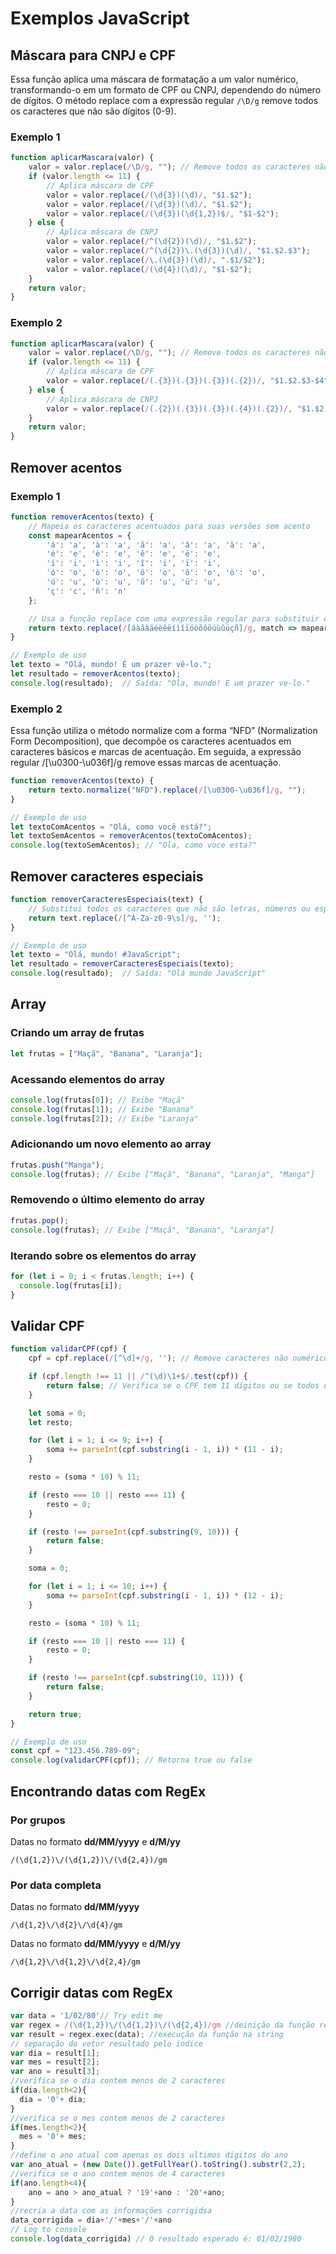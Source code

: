 # Exemplos JavaScript
## Máscara para CNPJ e CPF
Essa função aplica uma máscara de formatação a um valor numérico, transformando-o em um formato de CPF ou CNPJ, dependendo do número de dígitos.
O método replace com a expressão regular `/\D/g` remove todos os caracteres que não são dígitos (0-9).
### Exemplo 1
```js
function aplicarMascara(valor) {
    valor = valor.replace(/\D/g, ""); // Remove todos os caracteres não numéricos
    if (valor.length <= 11) {
        // Aplica máscara de CPF
        valor = valor.replace(/(\d{3})(\d)/, "$1.$2");
        valor = valor.replace(/(\d{3})(\d)/, "$1.$2");
        valor = valor.replace(/(\d{3})(\d{1,2})$/, "$1-$2");
    } else {
        // Aplica máscara de CNPJ
        valor = valor.replace(/^(\d{2})(\d)/, "$1.$2");
        valor = valor.replace(/^(\d{2})\.(\d{3})(\d)/, "$1.$2.$3");
        valor = valor.replace(/\.(\d{3})(\d)/, ".$1/$2");
        valor = valor.replace(/(\d{4})(\d)/, "$1-$2");
    }
    return valor;
}
```
### Exemplo 2
~~~js
function aplicarMascara(valor) {
    valor = valor.replace(/\D/g, ""); // Remove todos os caracteres não numéricos
    if (valor.length <= 11) {
        // Aplica máscara de CPF
        valor = valor.replace(/(.{3})(.{3})(.{3})(.{2})/, "$1.$2.$3-$4");
    } else {
        // Aplica máscara de CNPJ
        valor = valor.replace(/(.{2})(.{3})(.{3})(.{4})(.{2})/, "$1.$2.$3/$4-$5");
    }
    return valor;
}
~~~
## Remover acentos
### Exemplo 1
~~~js
function removerAcentos(texto) {
    // Mapeia os caracteres acentuados para suas versões sem acento
    const mapearAcentos = {
        'á': 'a', 'à': 'a', 'ã': 'a', 'â': 'a', 'ä': 'a',
        'é': 'e', 'è': 'e', 'ê': 'e', 'ë': 'e',
        'í': 'i', 'ì': 'i', 'î': 'i', 'ï': 'i',
        'ó': 'o', 'ò': 'o', 'õ': 'o', 'ô': 'o', 'ö': 'o',
        'ú': 'u', 'ù': 'u', 'û': 'u', 'ü': 'u',
        'ç': 'c', 'ñ': 'n'
    };

    // Usa a função replace com uma expressão regular para substituir os caracteres
    return texto.replace(/[áàãâäéèêëíìîïóòõôöúùûüçñ]/g, match => mapearAcentos[match]);
}

// Exemplo de uso
let texto = "Olá, mundo! É um prazer vê-lo.";
let resultado = removerAcentos(texto);
console.log(resultado);  // Saída: "Ola, mundo! E um prazer ve-lo."
~~~
### Exemplo 2
Essa função utiliza o método normalize com a forma “NFD” (Normalization Form Decomposition), que decompõe os caracteres acentuados em caracteres básicos e marcas de acentuação. Em seguida, a expressão regular /[\u0300-\u036f]/g remove essas marcas de acentuação.
~~~js
function removerAcentos(texto) {
    return texto.normalize("NFD").replace(/[\u0300-\u036f]/g, "");
}

// Exemplo de uso
let textoComAcentos = "Olá, como você está?";
let textoSemAcentos = removerAcentos(textoComAcentos);
console.log(textoSemAcentos); // "Ola, como voce esta?"

~~~

## Remover caracteres especiais
~~~js
function removerCaracteresEspeciais(text) {
    // Substitui todos os caracteres que não são letras, números ou espaços por uma string vazia
    return text.replace(/[^A-Za-z0-9\s]/g, '');
}

// Exemplo de uso
let texto = "Olá, mundo! #JavaScript";
let resultado = removerCaracteresEspeciais(texto);
console.log(resultado);  // Saída: "Olá mundo JavaScript"

~~~
## Array
### Criando um array de frutas
~~~js
let frutas = ["Maçã", "Banana", "Laranja"];
~~~
### Acessando elementos do array
~~~js
console.log(frutas[0]); // Exibe "Maçã"
console.log(frutas[1]); // Exibe "Banana"
console.log(frutas[2]); // Exibe "Laranja"
~~~
### Adicionando um novo elemento ao array
~~~js
frutas.push("Manga");
console.log(frutas); // Exibe ["Maçã", "Banana", "Laranja", "Manga"]
~~~
### Removendo o último elemento do array
~~~js
frutas.pop();
console.log(frutas); // Exibe ["Maçã", "Banana", "Laranja"]
~~~
### Iterando sobre os elementos do array
~~~js
for (let i = 0; i < frutas.length; i++) {
  console.log(frutas[i]);
}
~~~
## Validar CPF
~~~js
function validarCPF(cpf) {
    cpf = cpf.replace(/[^\d]+/g, ''); // Remove caracteres não numéricos

    if (cpf.length !== 11 || /^(\d)\1+$/.test(cpf)) {
        return false; // Verifica se o CPF tem 11 dígitos ou se todos os dígitos são iguais
    }

    let soma = 0;
    let resto;

    for (let i = 1; i <= 9; i++) {
        soma += parseInt(cpf.substring(i - 1, i)) * (11 - i);
    }

    resto = (soma * 10) % 11;

    if (resto === 10 || resto === 11) {
        resto = 0;
    }

    if (resto !== parseInt(cpf.substring(9, 10))) {
        return false;
    }

    soma = 0;

    for (let i = 1; i <= 10; i++) {
        soma += parseInt(cpf.substring(i - 1, i)) * (12 - i);
    }

    resto = (soma * 10) % 11;

    if (resto === 10 || resto === 11) {
        resto = 0;
    }

    if (resto !== parseInt(cpf.substring(10, 11))) {
        return false;
    }

    return true;
}

// Exemplo de uso
const cpf = "123.456.789-09";
console.log(validarCPF(cpf)); // Retorna true ou false

~~~
## Encontrando datas com RegEx
### Por grupos
Datas no formato **dd/MM/yyyy** e **d/M/yy**
~~~
/(\d{1,2})\/(\d{1,2})\/(\d{2,4})/gm
~~~
### Por data completa
Datas no formato **dd/MM/yyyy**
~~~
/\d{1,2}\/\d{2}\/\d{4}/gm
~~~
Datas no formato **dd/MM/yyyy** e **d/M/yy**
~~~
/\d{1,2}\/\d{1,2}\/\d{2,4}/gm
~~~

## Corrigir datas com RegEx
~~~js
var data = '1/02/80'// Try edit me
var regex = /(\d{1,2})\/(\d{1,2})\/(\d{2,4})/gm //deinição da função regex
var result = regex.exec(data); //execução da função na string
// separação do vetor resultado pelo indice
var dia = result[1]; 
var mes = result[2];
var ano = result[3];
//verifica se o dia contem menos de 2 caracteres
if(dia.length<2){
  dia = '0'+ dia;
}
//verifica se o mes contem menos de 2 caracteres
if(mes.length<2){
  mes = '0'+ mes;
}
//define o ano atual com apenas os dois ultimos digitos do ano
var ano_atual = (new Date()).getFullYear().toString().substr(2,2);
//verifica se o ano contem menos de 4 caracteres
if(ano.length<4){
    ano = ano > ano_atual ? '19'+ano : '20'+ano;
}
//recria a data com as informações corrigidsa
data_corrigida = dia+'/'+mes+'/'+ano
// Log to console
console.log(data_corrigida) // O resultado esperado é: 01/02/1980  
~~~